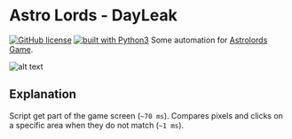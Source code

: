 # Astro Lords - DayLeak
[![GitHub license](https://img.shields.io/github/license/mashape/apistatus.svg)](https://github.com/timgrossmann/InstaPy/blob/master/LICENSE)
[![built with Python3](https://img.shields.io/badge/Built%20with-Python3-green.svg)](https://www.python.org/)
Some automation for [Astrolords Game][1].

![alt text][logo]

Explanation
------
Script get part of the game screen (`~70 ms`).
Compares pixels and clicks on a specific area when they do not match (`~1 ms`).


[1]: http://astrolords.ru/
[logo]: https://github.com/brokeyourbike/astrolords_dayleak/blob/master/screen_example/screen_example_1.png "Screen Example"
